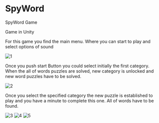 # SpyWord
SpyWord Game

Game in Unity

  For this game you find the main menu. Where you can start to play and select options of sound 
  
  
![1](https://user-images.githubusercontent.com/71477601/177026065-164bad28-c074-4159-98bb-140b6f193950.PNG)

Once you push start Button you could select initially the first category. When the all of words puzzles are solved,
new category is unlocked and new word puzzles have to be solved.

![2](https://user-images.githubusercontent.com/71477601/177026127-7bc10b09-84ac-42de-aa8e-b943f8286172.PNG)

Once you select the specified category the new puzzle is established to play and you have a minute to complete
this one. All of words have to be found.

![3](https://user-images.githubusercontent.com/71477601/177026163-b18556ba-5471-40e0-8591-02f85c223ca0.PNG)
![4](https://user-images.githubusercontent.com/71477601/177026177-73a0cc45-bf69-4ab9-9ce3-5777a753480f.PNG)
![5](https://user-images.githubusercontent.com/71477601/177026182-8533dcc5-fc8b-43d2-9aa2-77cafb842a31.PNG)
